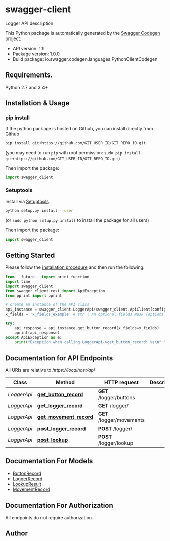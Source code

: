 # swagger-client
Logger API description

This Python package is automatically generated by the [Swagger Codegen](https://github.com/swagger-api/swagger-codegen) project:

- API version: 1.1
- Package version: 1.0.0
- Build package: io.swagger.codegen.languages.PythonClientCodegen

## Requirements.

Python 2.7 and 3.4+

## Installation & Usage
### pip install

If the python package is hosted on Github, you can install directly from Github

```sh
pip install git+https://github.com/GIT_USER_ID/GIT_REPO_ID.git
```
(you may need to run `pip` with root permission: `sudo pip install git+https://github.com/GIT_USER_ID/GIT_REPO_ID.git`)

Then import the package:
```python
import swagger_client 
```

### Setuptools

Install via [Setuptools](http://pypi.python.org/pypi/setuptools).

```sh
python setup.py install --user
```
(or `sudo python setup.py install` to install the package for all users)

Then import the package:
```python
import swagger_client
```

## Getting Started

Please follow the [installation procedure](#installation--usage) and then run the following:

```python
from __future__ import print_function
import time
import swagger_client
from swagger_client.rest import ApiException
from pprint import pprint

# create an instance of the API class
api_instance = swagger_client.LoggerApi(swagger_client.ApiClient(configuration))
x_fields = 'x_fields_example' # str | An optional fields mask (optional)

try:
    api_response = api_instance.get_button_record(x_fields=x_fields)
    pprint(api_response)
except ApiException as e:
    print("Exception when calling LoggerApi->get_button_record: %s\n" % e)

```

## Documentation for API Endpoints

All URIs are relative to *https://localhost/api*

Class | Method | HTTP request | Description
------------ | ------------- | ------------- | -------------
*LoggerApi* | [**get_button_record**](docs/LoggerApi.md#get_button_record) | **GET** /logger/buttons | 
*LoggerApi* | [**get_logger_record**](docs/LoggerApi.md#get_logger_record) | **GET** /logger/ | 
*LoggerApi* | [**get_movement_record**](docs/LoggerApi.md#get_movement_record) | **GET** /logger/movements | 
*LoggerApi* | [**post_logger_record**](docs/LoggerApi.md#post_logger_record) | **POST** /logger/ | 
*LoggerApi* | [**post_lookup**](docs/LoggerApi.md#post_lookup) | **POST** /logger/lookup | 


## Documentation For Models

 - [ButtonRecord](docs/ButtonRecord.md)
 - [LoggerRecord](docs/LoggerRecord.md)
 - [LookupResult](docs/LookupResult.md)
 - [MovementRecord](docs/MovementRecord.md)


## Documentation For Authorization

 All endpoints do not require authorization.


## Author




